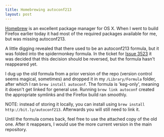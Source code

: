 ```yaml
---
title: Homebrewing autoconf213
layout: post
---
```


[Homebrew](http://mxcl.github.com/homebrew/) is an excellent package manager for OS X. When I went to build Firefox earlier today it had most of the required packages available for me, but was missing autoconf213.

A little digging revealed that there used to be an autoconf213 formula, but it was folded into the spidermonkey formula. In the ticket for [Issue 3523](http://github.com/mxcl/homebrew/issues/issue/3523?authenticity_token=f3dfc83f12144ace1bc32509e7dd768822700444) it was decided that this decision should be reversed, but the formula hasn't reappeared yet. 

I dug up the old formula from a prior version of the repo (version control seems magical, sometimes) and dropped it in my `/Library/Formula` folder, after which I ran `brew install autoconf`. The formula is 'keg-only', meaning it doesn't get linked for general use. Running `brew link autoconf` created the appropriate symlinks and the Firefox build ran smoothly.

NOTE: instead of storing it locally, you can install using `brew install http://bit.ly/autoconf213`. Afterwards you will still need to link it.

Until the formula comes back, feel free to use the attached copy of the old one. After it reappears, I would use the more current version in the main repository.

<script src="https://gist.github.com/765545.js"> </script>
